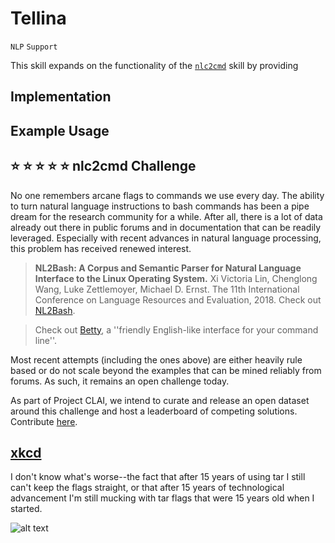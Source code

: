 # Tellina

`NLP` `Support`

This skill expands on the functionality of the [`nlc2cmd`](https://github.com/IBM/clai/tree/master/clai/server/plugins/nlc2cmd) skill by 
providing  

## Implementation

## Example Usage

## :star: :star: :star: :star: :star: nlc2cmd Challenge

No one remembers arcane flags to commands we use every day.
The ability to turn natural language instructions to bash commands has been a pipe 
dream for the research community for a while. 
After all, there is a lot of data already out there in public forums and in documentation
that can be readily leveraged. 
Especially with recent advances in natural language processing, 
this problem has received renewed interest.

> **NL2Bash: A Corpus and Semantic Parser for Natural Language Interface to the Linux Operating System.**
Xi Victoria Lin, Chenglong Wang, Luke Zettlemoyer, Michael D. Ernst. 
The 11th International Conference on Language Resources and Evaluation, 2018.
Check out [NL2Bash](https://github.com/TellinaTool/nl2bash).

> Check out [Betty](https://github.com/pickhardt/betty), a ''friendly English-like interface for your command line''.

Most recent attempts (including the ones above) are either heavily rule based or 
do not scale beyond the examples that can be mined reliably from forums. 
As such, it remains an open challenge today.

As part of Project CLAI, we intend to curate and release an open dataset around this 
challenge and host a leaderboard of competing solutions. 
Contribute [here](https://forms.gle/MXWfGYCtiVDNfNdU8).


## [xkcd](https://uni.xkcd.com/)

I don't know what's worse--the fact that after 15 years of using tar I still can't keep the flags straight, or that after 15 years of technological advancement I'm still mucking with tar flags that were 15 years old when I started.  

![alt text](https://imgs.xkcd.com/comics/tar.png "I don't know what's worse--the fact that after 15 years of using tar I still can't keep the flags straight, or that after 15 years of technological advancement I'm still mucking with tar flags that were 15 years old when I started.")
